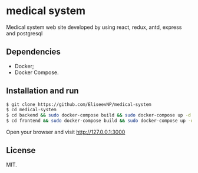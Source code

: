 # medical system

Medical system web site developed by using react, redux, antd, express and postgresql

## Dependencies

- Docker;
- Docker Compose.

## Installation and run

```sh
$ git clone https://github.com/EliseevNP/medical-system
$ cd medical-system
$ cd backend && sudo docker-compose build && sudo docker-compose up -d && cd ..
$ cd frontend && sudo docker-compose build && sudo docker-compose up -d && cd ..
```

Open your browser and visit http://127.0.0.1:3000

## License

MIT.